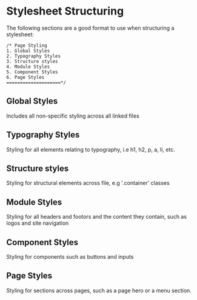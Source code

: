 # Stylesheet Structuring

The following sections are a good format to use when structuring a stylesheet:

```
/* Page Styling
1. Global Styles
2. Typography Styles
3. Structure styles
4. Module Styles
5. Component Styles
6. Page Styles
====================*/

```

## Global Styles

Includes all non-specific styling across all linked files 

## Typography Styles

Styling for all elements relating to typography, i.e h1, h2, p, a, li, etc.

## Structure styles

Styling for structural elements across file, e.g '.container' classes

## Module Styles

Styling for all headers and footors and the content they contain, such as logos and site navigation 

## Component Styles

Styling for components such as buttons and inputs

## Page Styles

Styling for sections across pages, such as a page hero or a menu section.
